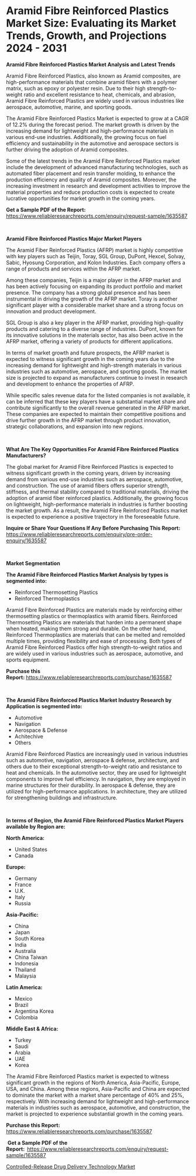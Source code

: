 <p><h1>Aramid Fibre Reinforced Plastics Market Size: Evaluating its Market Trends, Growth, and Projections 2024 - 2031</h1></p><p><strong>Aramid Fibre Reinforced Plastics Market Analysis and Latest Trends</strong></p>
<p><p>Aramid Fibre Reinforced Plastics, also known as Aramid composites, are high-performance materials that combine aramid fibers with a polymer matrix, such as epoxy or polyester resin. Due to their high strength-to-weight ratio and excellent resistance to heat, chemicals, and abrasion, Aramid Fibre Reinforced Plastics are widely used in various industries like aerospace, automotive, marine, and sporting goods.</p><p>The Aramid Fibre Reinforced Plastics Market is expected to grow at a CAGR of 12.2% during the forecast period. The market growth is driven by the increasing demand for lightweight and high-performance materials in various end-use industries. Additionally, the growing focus on fuel efficiency and sustainability in the automotive and aerospace sectors is further driving the adoption of Aramid composites.</p><p>Some of the latest trends in the Aramid Fibre Reinforced Plastics market include the development of advanced manufacturing technologies, such as automated fiber placement and resin transfer molding, to enhance the production efficiency and quality of Aramid composites. Moreover, the increasing investment in research and development activities to improve the material properties and reduce production costs is expected to create lucrative opportunities for market growth in the coming years.</p></p>
<p><strong>Get a Sample PDF of the Report:&nbsp;</strong> <a href="https://www.reliableresearchreports.com/enquiry/request-sample/1635587">https://www.reliableresearchreports.com/enquiry/request-sample/1635587</a></p>
<p>&nbsp;</p>
<p><strong>Aramid Fibre Reinforced Plastics Major Market Players</strong></p>
<p><p>The Aramid Fiber Reinforced Plastics (AFRP) market is highly competitive with key players such as Teijin, Toray, SGL Group, DuPont, Hexcel, Solvay, Sabic, Hyosung Corporation, and Kolon Industries. Each company offers a range of products and services within the AFRP market.</p><p>Among these companies, Teijin is a major player in the AFRP market and has been actively focusing on expanding its product portfolio and market presence. The company has a strong global presence and has been instrumental in driving the growth of the AFRP market. Toray is another significant player with a considerable market share and a strong focus on innovation and product development.</p><p>SGL Group is also a key player in the AFRP market, providing high-quality products and catering to a diverse range of industries. DuPont, known for its innovative solutions in the materials sector, has also been active in the AFRP market, offering a variety of products for different applications.</p><p>In terms of market growth and future prospects, the AFRP market is expected to witness significant growth in the coming years due to the increasing demand for lightweight and high-strength materials in various industries such as automotive, aerospace, and sporting goods. The market size is projected to expand as manufacturers continue to invest in research and development to enhance the properties of AFRP.</p><p>While specific sales revenue data for the listed companies is not available, it can be inferred that these key players have a substantial market share and contribute significantly to the overall revenue generated in the AFRP market. These companies are expected to maintain their competitive positions and drive further growth in the AFRP market through product innovation, strategic collaborations, and expansion into new regions.</p></p>
<p>&nbsp;</p>
<p><strong>What Are The Key Opportunities For Aramid Fibre Reinforced Plastics Manufacturers?</strong></p>
<p><p>The global market for Aramid Fibre Reinforced Plastics is expected to witness significant growth in the coming years, driven by increasing demand from various end-use industries such as aerospace, automotive, and construction. The use of aramid fibers offers superior strength, stiffness, and thermal stability compared to traditional materials, driving the adoption of aramid fiber reinforced plastics. Additionally, the growing focus on lightweight, high-performance materials in industries is further boosting the market growth. As a result, the Aramid Fibre Reinforced Plastics market is expected to experience a positive trajectory in the foreseeable future.</p></p>
<p><strong>Inquire or Share Your Questions If Any Before Purchasing This Report:</strong> <a href="https://www.reliableresearchreports.com/enquiry/pre-order-enquiry/1635587">https://www.reliableresearchreports.com/enquiry/pre-order-enquiry/1635587</a></p>
<p>&nbsp;</p>
<p><strong>Market Segmentation</strong></p>
<p><strong>The Aramid Fibre Reinforced Plastics Market Analysis by types is segmented into:</strong></p>
<p><ul><li>Reinforced Thermosetting Plastics</li><li>Reinforced Thermoplastics</li></ul></p>
<p><p>Aramid Fibre Reinforced Plastics are materials made by reinforcing either thermosetting plastics or thermoplastics with aramid fibers. Reinforced Thermosetting Plastics are materials that harden into a permanent shape when heated, making them strong and durable. On the other hand, Reinforced Thermoplastics are materials that can be melted and remolded multiple times, providing flexibility and ease of processing. Both types of Aramid Fibre Reinforced Plastics offer high strength-to-weight ratios and are widely used in various industries such as aerospace, automotive, and sports equipment.</p></p>
<p><strong>Purchase this Report:&nbsp;</strong><a href="https://www.reliableresearchreports.com/purchase/1635587">https://www.reliableresearchreports.com/purchase/1635587</a></p>
<p>&nbsp;</p>
<p><strong>The Aramid Fibre Reinforced Plastics Market Industry Research by Application is segmented into:</strong></p>
<p><ul><li>Automotive</li><li>Navigation</li><li>Aerospace & Defense</li><li>Achitechive</li><li>Others</li></ul></p>
<p><p>Aramid Fibre Reinforced Plastics are increasingly used in various industries such as automotive, navigation, aerospace & defense, architecture, and others due to their exceptional strength-to-weight ratio and resistance to heat and chemicals. In the automotive sector, they are used for lightweight components to improve fuel efficiency. In navigation, they are employed in marine structures for their durability. In aerospace & defense, they are utilized for high-performance applications. In architecture, they are utilized for strengthening buildings and infrastructure.</p></p>
<p>&nbsp;</p>
<p><strong>In terms of Region, the Aramid Fibre Reinforced Plastics Market Players available by Region are:</strong></p>
<p>
    <p> <strong> North America: </strong>
        <ul>
            <li>United States</li>
            <li>Canada</li>
        </ul>
        </p> 
    <p> <strong> Europe: </strong>
        <ul>
            <li>Germany</li>
            <li>France</li>
            <li>U.K.</li>
            <li>Italy</li>
            <li>Russia</li>
        </ul>
        </p> 
    <p> <strong> Asia-Pacific: </strong>
        <ul>
            <li>China</li>
            <li>Japan</li>
            <li>South Korea</li>
            <li>India</li>
            <li>Australia</li>
            <li>China Taiwan</li>
            <li>Indonesia</li>
            <li>Thailand</li>
            <li>Malaysia</li>
        </ul>
        </p> 
    <p> <strong> Latin America: </strong>
        <ul>
            <li>Mexico</li>
            <li>Brazil</li>
            <li>Argentina Korea</li>
            <li>Colombia</li>
        </ul>
        </p> 
    <p> <strong> Middle East & Africa: </strong>
        <ul>
            <li>Turkey</li>
            <li>Saudi</li>
            <li>Arabia</li>
            <li>UAE</li>
            <li>Korea</li>
        </ul>
    </p>
    </p>
<p><p>The Aramid Fibre Reinforced Plastics market is expected to witness significant growth in the regions of North America, Asia-Pacific, Europe, USA, and China. Among these regions, Asia-Pacific and China are expected to dominate the market with a market share percentage of 40% and 25%, respectively. With increasing demand for lightweight and high-performance materials in industries such as aerospace, automotive, and construction, the market is projected to experience substantial growth in the coming years.</p></p>
<p><strong>Purchase this Report: </strong><a href="https://www.reliableresearchreports.com/purchase/1635587">https://www.reliableresearchreports.com/purchase/1635587</a></p>
<p>&nbsp;<strong>Get a Sample PDF of the Report:&nbsp;&nbsp;</strong><a href="https://www.reliableresearchreports.com/enquiry/request-sample/1635587">https://www.reliableresearchreports.com/enquiry/request-sample/1635587</a></p>
<p><strong></strong></p>
<p><p><a href="https://github.com/nancykennedykellievqfqt2/Market-Research-Report-List-1/blob/main/controlled-release-drug-delivery-technology-market.md">Controlled-Release Drug Delivery Technology Market</a></p></p>